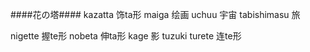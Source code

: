 ####花の塔####
kazatta 饰ta形
maiga 绘画
uchuu 宇宙
tabishimasu 旅

nigette 握te形
nobeta 伸ta形
kage 影
tuzuki 
turete 连te形


